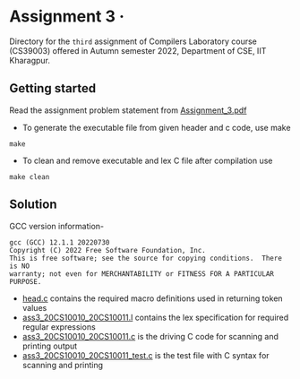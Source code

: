 # Assignment 3 &middot;

>

Directory for the `third` assignment of Compilers Laboratory course (CS39003) offered in Autumn semester 2022, Department of CSE, IIT Kharagpur.

## Getting started

Read the assignment problem statement from [Assignment_3.pdf](/assignment_3/Assignment_3.pdf)

- To generate the executable file from given header and c code, use make

```shell
make
```

- To clean and remove executable and lex C file after compilation use

```shell
make clean
```

## Solution

GCC version information-  

```shell
gcc (GCC) 12.1.1 20220730
Copyright (C) 2022 Free Software Foundation, Inc.
This is free software; see the source for copying conditions.  There is NO
warranty; not even for MERCHANTABILITY or FITNESS FOR A PARTICULAR PURPOSE.
```

- [head.c](/assignment_3/head.h) contains the required macro definitions used in returning token values
- [ass3_20CS10010_20CS10011.l](/assignment_3/ass3_20CS10010_20CS10011.l) contains the lex specification for required regular expressions
- [ass3_20CS10010_20CS10011.c](/assignment_3/ass3_20CS10010_20CS10011.c) is the driving C code for scanning and printing output
- [ass3_20CS10010_20CS10011_test.c](/assignment_3/ass3_20CS10010_20CS10011_test.c) is the test file with C syntax for scanning and printing
